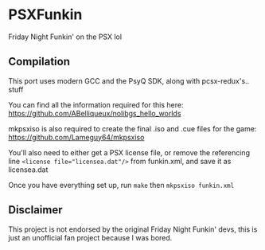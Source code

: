 # PSXFunkin
Friday Night Funkin' on the PSX lol

## Compilation
This port uses modern GCC and the PsyQ SDK, along with pcsx-redux's.. stuff

You can find all the information required for this here: https://github.com/ABelliqueux/nolibgs_hello_worlds

mkpsxiso is also required to create the final .iso and .cue files for the game: https://github.com/Lameguy64/mkpsxiso

You'll also need to either get a PSX license file, or remove the referencing line `<license file="licensea.dat"/>` from funkin.xml, and save it as licensea.dat

Once you have everything set up, run `make` then `mkpsxiso funkin.xml`

## Disclaimer
This project is not endorsed by the original Friday Night Funkin' devs, this is just an unofficial fan project because I was bored.

